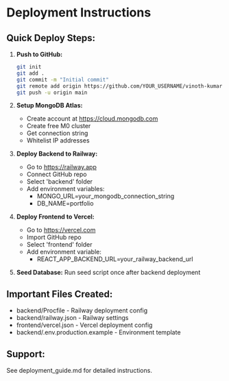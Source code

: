 # Deployment Instructions

## Quick Deploy Steps:

1. **Push to GitHub:**
   ```bash
   git init
   git add .
   git commit -m "Initial commit"
   git remote add origin https://github.com/YOUR_USERNAME/vinoth-kumar-portfolio.git
   git push -u origin main
   ```

2. **Setup MongoDB Atlas:**
   - Create account at https://cloud.mongodb.com
   - Create free M0 cluster
   - Get connection string
   - Whitelist IP addresses

3. **Deploy Backend to Railway:**
   - Go to https://railway.app
   - Connect GitHub repo
   - Select 'backend' folder
   - Add environment variables:
     - MONGO_URL=your_mongodb_connection_string
     - DB_NAME=portfolio

4. **Deploy Frontend to Vercel:**
   - Go to https://vercel.com
   - Import GitHub repo
   - Select 'frontend' folder  
   - Add environment variable:
     - REACT_APP_BACKEND_URL=your_railway_backend_url

5. **Seed Database:**
   Run seed script once after backend deployment

## Important Files Created:
- backend/Procfile - Railway deployment config
- backend/railway.json - Railway settings
- frontend/vercel.json - Vercel deployment config
- backend/.env.production.example - Environment template

## Support:
See deployment_guide.md for detailed instructions.
